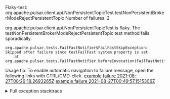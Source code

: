         
Flaky-test: org.apache.pulsar.client.api.NonPersistentTopicTest.testNonPersistentBrokerModeRejectPersistentTopic
Number of failures: 2

org.apache.pulsar.client.api.NonPersistentTopicTest is flaky. The testNonPersistentBrokerModeRejectPersistentTopic test method fails sporadically.

```
org.apache.pulsar.tests.FailFastNotifier$FailFastSkipException: Skipped after failure since testFailFast system property is set.
	at org.apache.pulsar.tests.FailFastNotifier.beforeInvocation(FailFastNotifier.java:88)

```

Usage tip: To enable automatic navigation to failure message, open the following links with CTRL/CMD-click.
[example failure 2021-08-27T08:29:18.2693265Z](https://github.com/apache/pulsar/runs/3441181143?check_suite_focus=true#step:9:1484)
[example failure 2021-08-27T00:49:57.1515306Z](https://github.com/apache/pulsar/runs/3438608157?check_suite_focus=true#step:9:1480)


<details>
<summary>Full exception stacktrace</summary>
<code><pre>
org.apache.pulsar.tests.FailFastNotifier$FailFastSkipException: Skipped after failure since testFailFast system property is set.
	at org.apache.pulsar.tests.FailFastNotifier.beforeInvocation(FailFastNotifier.java:88)

</pre></code>
</details>

